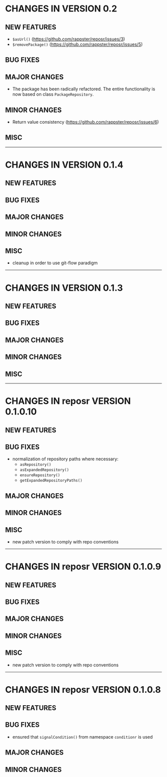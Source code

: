 # CHANGES IN VERSION 0.2

## NEW FEATURES

- `$asUrl()` (https://github.com/rappster/reposr/issues/3)
- `$removePackage()` (https://github.com/rappster/reposr/issues/5)

## BUG FIXES

## MAJOR CHANGES

- The package has been radically refactored. The entire functionality is now based on class `PackageRepository`.

## MINOR CHANGES

- Return value consistency (https://github.com/rappster/reposr/issues/6)

## MISC

-----

# CHANGES IN VERSION 0.1.4

## NEW FEATURES

## BUG FIXES

## MAJOR CHANGES

## MINOR CHANGES

## MISC

- cleanup in order to use git-flow paradigm

-----

# CHANGES IN VERSION 0.1.3

## NEW FEATURES

## BUG FIXES

## MAJOR CHANGES

## MINOR CHANGES

## MISC

-----

# CHANGES IN reposr VERSION 0.1.0.10

## NEW FEATURES

## BUG FIXES

- normalization of repository paths where necessary:
  - `asRepository()`
  - `asExpandedRepository()`
  - `ensureRepository()`
  - `getExpandedRepositoryPaths()`

## MAJOR CHANGES

## MINOR CHANGES

## MISC 

- new patch version to comply with repo conventions

-----

# CHANGES IN reposr VERSION 0.1.0.9

## NEW FEATURES

## BUG FIXES

## MAJOR CHANGES

## MINOR CHANGES

## MISC 

- new patch version to comply with repo conventions

-----

# CHANGES IN reposr VERSION 0.1.0.8

## NEW FEATURES

## BUG FIXES

- ensured that `signalCondition()` from namespace `conditionr` is used

## MAJOR CHANGES

## MINOR CHANGES
